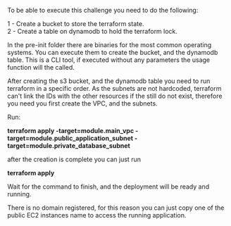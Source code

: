 To be able to execute this challenge you need to do the following:

1 - Create a bucket to store the terraform state.\
2 - Create a table on dynamodb to hold the terraform lock.

In the pre-init folder there are binaries for the most common operating systems.
You can execute them to create the bucket, and the dynamodb table.
This is a CLI tool, if executed without any parameters the usage function will the called.

After creating the s3 bucket, and the dynamodb table you need to run terraform in  a specific order.
As the subnets are not hardcoded, terraform can't link the IDs with the other resources
if the still do not exist, therefore you need you first create the VPC, and the subnets.

Run:

**terraform apply -target=module.main_vpc -target=module.public_application_subnet -target=module.private_database_subnet**

after the creation is complete you can just run

**terraform apply**

Wait for the command to finish, and the deployment will be ready and running.

There is no domain registered, for this reason you can just copy one of the public EC2
instances name to access the running application.



